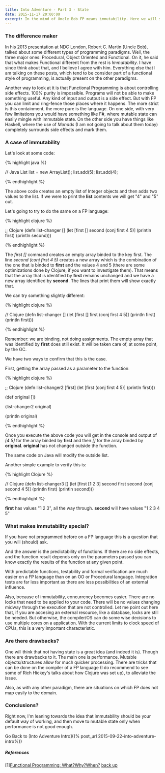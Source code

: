 ```yaml
---
title: Into Adventure - Part 3 - State
date: 2015-11-17 20:00:00
excerpt: In the mind of Uncle Bob FP means immutability. Here we will see what are the benefits and drawbacks of immutability.
---
```


### The difference maker

In his 2013 <a name="return1"><a href="#1">presentation</a></a> at NDC London, Robert C. Martin (Uncle Bob), talked about some different types of programming paradigms. Well, the three major ones: Procedural, Object Oriented and Functional. On it, he said that what makes Functional different from the rest is *Immutability*. I have since think about that, and I believe I agree with him. Everything else that I am talking on these posts, which tend to be consider part of a functional style of programming, is actually present on the other paradigms.

Another way to look at it is that Functional Programming is about controlling side effects. 100% purity is impossible. Programs will not be able to make something useful. Any kind of input and output is a side effect. But with FP you can limit and ring-fence those places where it happens. The more strict is this containment, the more pure is the language. On one side, with very few limitations you would have something like F#, where mutable state can easily mingle with immutable state. On the other side you have things like Haskell, where the use of *Monads* (I am not going to talk about them today) completely surrounds side effects and mark them.

### A case of immutability

Let's look at some code:

{% highlight java %}

// Java
List<Integer> list = new ArrayList<Integer>();
list.add(5);
list.add(4);

{% endhighlight %}

The above code creates an empty list of Integer objects and then adds two values to the list. If we were to print the **list** contents we will get "4" and "5" out. 

Let's going to try to do the same on a FP language:

{% highlight clojure %}

;; Clojure
(defn list-changer []
  (let [first []
       second (conj first 4 5)]
       (println first)
       (println second)))

{% endhighlight %}

The *first []* command creates an empty array binded to the key first. The line *second (conj first 4 5)* creates a new array which is the combination of the one that is binded to **first** and the values 4 and 5 (there are some optimizations done by Clojure, if you want to investigate them). That means that the array that is identified by **first** remains unchanged and we have a new array identified by **second**. The lines that print them will show exactly that.

We can try something slightly different:

{% highlight clojure %}

// Clojure
(defn list-changer []
  (let [first []
       first (conj first 4 5)]
       (println first)
       (println first)))

{% endhighlight %}

Remember: we are binding, not doing assignments. The empty array that was identified by **first** does still exist. It will be taken care of, at some point, by the GC. 

We have two ways to confirm that this is the case.

First, getting the array passed as a parameter to the function:

{% highlight clojure %}

;; Clojure
(defn list-changer2 [first]
  (let [first  (conj first 4 5)]
  (println first)))

(def original [])

(list-changer2 original)

(println original)

{% endhighlight %}

Once you execute the above code you will get in the console and output of *[4 5]* for the array binded by **first** and then *[]* for the array binded by **original**. **original** has not changed outside the function.

The same code on Java will modify the outside list.

Another simple example to verify this is:

{% highlight Clojure %}

// Clojure
(defn list-changer3 []
  (let [first [1 2 3]
        second first
        second (conj second 4 5)]
       (println first)
       (println second)))

{% endhighlight %}

**first** has values "1 2 3", all the way through. **second** will have values "1 2 3 4 5"

### What makes immutability special?

If you have not programmed before on a FP language this is a question that you will (should) ask.

And the answer is the predictability of functions. If there are no side effects, and the function result depends only on the parameters passed you can know exactly the results of the function at any given point.

With predictable functions, testability and formal verification are much easier on a FP language than on an OO or Procedural language. Integration tests are far less important as there are less possibilities of an external influence.

Also, because of immutability, concurrency becomes easier. There are no locks that need to be applied to your code. There will be no values changing midway through the execution that are not controlled. Let me point out here that, if you are accesing an external resource, like a database, locks are still be needed. But otherwise, the compiler/OS can do some wise decisions to use multiple cores on a application. With the current limits to clock speed of CPUs, this is a very important characteristic.

### Are there drawbacks?

One will think that not having state is a great idea (and indeed it is). Though there are drawbacks to it. The main one is performance. Mutable objects/structures allow for much quicker processing. There are tricks that can be done on the compiler of a FP language (I do recommend to see some of Rich Hickey's talks about how Clojure was set up), to alleviate the issue.

Also, as with any other paradigm, there are situations on which FP does not map easily to the domain.

### Conclusions?

Right now, I'm leaning towards the idea that immutability should be your default way of working, and then move to mutable state only when performance is not good enough.

Go Back to [Into Adventure Intro]({% post_url 2015-09-22-into-adventure-intro%})


##### References
[1]<a name="1"><a href="https://vimeo.com/84676527">Functional Programming: What?Why?When?</a></a>  <a href="#return1">back up</a><br/>
